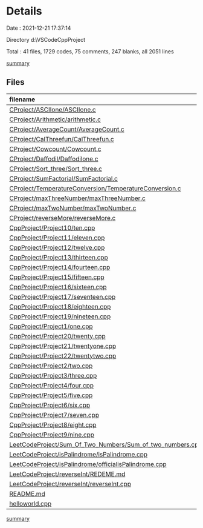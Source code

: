 # Details

Date : 2021-12-21 17:37:14

Directory d:\VSCodeCppProject

Total : 41 files,  1729 codes, 75 comments, 247 blanks, all 2051 lines

[summary](results.md)

## Files
| filename | language | code | comment | blank | total |
| :--- | :--- | ---: | ---: | ---: | ---: |
| [CProject/ASCIIone/ASCIIone.c](/CProject/ASCIIone/ASCIIone.c) | C | 13 | 0 | 1 | 14 |
| [CProject/Arithmetic/arithmetic.c](/CProject/Arithmetic/arithmetic.c) | C | 23 | 0 | 2 | 25 |
| [CProject/AverageCount/AverageCount.c](/CProject/AverageCount/AverageCount.c) | C | 23 | 0 | 1 | 24 |
| [CProject/CalThreefun/CalThreefun.c](/CProject/CalThreefun/CalThreefun.c) | C | 22 | 0 | 2 | 24 |
| [CProject/Cowcount/Cowcount.c](/CProject/Cowcount/Cowcount.c) | C | 24 | 0 | 5 | 29 |
| [CProject/Daffodil/Daffodilone.c](/CProject/Daffodil/Daffodilone.c) | C | 31 | 0 | 2 | 33 |
| [CProject/Sort_three/Sort_three.c](/CProject/Sort_three/Sort_three.c) | C | 37 | 0 | 2 | 39 |
| [CProject/SumFactorial/SumFactorial.c](/CProject/SumFactorial/SumFactorial.c) | C | 29 | 0 | 3 | 32 |
| [CProject/TemperatureConversion/TemperatureConversion.c](/CProject/TemperatureConversion/TemperatureConversion.c) | C | 7 | 0 | 1 | 8 |
| [CProject/maxThreeNumber/maxThreeNumber.c](/CProject/maxThreeNumber/maxThreeNumber.c) | C | 15 | 1 | 2 | 18 |
| [CProject/maxTwoNumber/maxTwoNumber.c](/CProject/maxTwoNumber/maxTwoNumber.c) | C | 15 | 0 | 2 | 17 |
| [CProject/reverseMore/reverseMore.c](/CProject/reverseMore/reverseMore.c) | C | 31 | 0 | 2 | 33 |
| [CppProject/Project10/ten.cpp](/CppProject/Project10/ten.cpp) | C++ | 65 | 2 | 12 | 79 |
| [CppProject/Project11/eleven.cpp](/CppProject/Project11/eleven.cpp) | C++ | 69 | 3 | 9 | 81 |
| [CppProject/Project12/twelve.cpp](/CppProject/Project12/twelve.cpp) | C++ | 34 | 2 | 8 | 44 |
| [CppProject/Project13/thirteen.cpp](/CppProject/Project13/thirteen.cpp) | C++ | 52 | 5 | 5 | 62 |
| [CppProject/Project14/fourteen.cpp](/CppProject/Project14/fourteen.cpp) | C++ | 46 | 3 | 8 | 57 |
| [CppProject/Project15/fifteen.cpp](/CppProject/Project15/fifteen.cpp) | C++ | 79 | 3 | 11 | 93 |
| [CppProject/Project16/sixteen.cpp](/CppProject/Project16/sixteen.cpp) | C++ | 25 | 4 | 4 | 33 |
| [CppProject/Project17/seventeen.cpp](/CppProject/Project17/seventeen.cpp) | C++ | 107 | 2 | 22 | 131 |
| [CppProject/Project18/eighteen.cpp](/CppProject/Project18/eighteen.cpp) | C++ | 37 | 2 | 7 | 46 |
| [CppProject/Project19/nineteen.cpp](/CppProject/Project19/nineteen.cpp) | C++ | 85 | 11 | 1 | 97 |
| [CppProject/Project1/one.cpp](/CppProject/Project1/one.cpp) | C++ | 34 | 0 | 6 | 40 |
| [CppProject/Project20/twenty.cpp](/CppProject/Project20/twenty.cpp) | C++ | 54 | 3 | 10 | 67 |
| [CppProject/Project21/twentyone.cpp](/CppProject/Project21/twentyone.cpp) | C++ | 78 | 3 | 13 | 94 |
| [CppProject/Project22/twentytwo.cpp](/CppProject/Project22/twentytwo.cpp) | C++ | 68 | 4 | 12 | 84 |
| [CppProject/Project2/two.cpp](/CppProject/Project2/two.cpp) | C++ | 42 | 0 | 10 | 52 |
| [CppProject/Project3/three.cpp](/CppProject/Project3/three.cpp) | C++ | 33 | 2 | 6 | 41 |
| [CppProject/Project4/four.cpp](/CppProject/Project4/four.cpp) | C++ | 58 | 2 | 11 | 71 |
| [CppProject/Project5/five.cpp](/CppProject/Project5/five.cpp) | C++ | 22 | 0 | 5 | 27 |
| [CppProject/Project6/six.cpp](/CppProject/Project6/six.cpp) | C++ | 47 | 9 | 7 | 63 |
| [CppProject/Project7/seven.cpp](/CppProject/Project7/seven.cpp) | C++ | 17 | 1 | 1 | 19 |
| [CppProject/Project8/eight.cpp](/CppProject/Project8/eight.cpp) | C++ | 54 | 3 | 8 | 65 |
| [CppProject/Project9/nine.cpp](/CppProject/Project9/nine.cpp) | C++ | 18 | 0 | 1 | 19 |
| [LeetCodeProject/Sum_Of_Two_Numbers/Sum_of_two_numbers.cpp](/LeetCodeProject/Sum_Of_Two_Numbers/Sum_of_two_numbers.cpp) | C++ | 38 | 0 | 2 | 40 |
| [LeetCodeProject/isPalindrome/isPalindrome.cpp](/LeetCodeProject/isPalindrome/isPalindrome.cpp) | C++ | 48 | 0 | 4 | 52 |
| [LeetCodeProject/isPalindrome/officialisPalindrome.cpp](/LeetCodeProject/isPalindrome/officialisPalindrome.cpp) | C++ | 32 | 10 | 4 | 46 |
| [LeetCodeProject/reverseInt/REDEME.md](/LeetCodeProject/reverseInt/REDEME.md) | Markdown | 48 | 0 | 26 | 74 |
| [LeetCodeProject/reverseInt/reverseInt.cpp](/LeetCodeProject/reverseInt/reverseInt.cpp) | C++ | 29 | 0 | 4 | 33 |
| [README.md](/README.md) | Markdown | 116 | 0 | 2 | 118 |
| [helloworld.cpp](/helloworld.cpp) | C++ | 24 | 0 | 3 | 27 |

[summary](results.md)